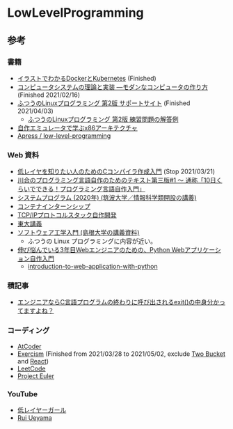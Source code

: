 # LowLevelProgramming

## 参考

### 書籍
- [イラストでわかるDockerとKubernetes](https://www.amazon.co.jp/%E3%82%A4%E3%83%A9%E3%82%B9%E3%83%88%E3%81%A7%E3%82%8F%E3%81%8B%E3%82%8BDocker%E3%81%A8Kubernetes-Software-Design-plus-%E5%BE%B3%E6%B0%B8/dp/4297118378/ref=sr_1_1_sspa?__mk_ja_JP=%E3%82%AB%E3%82%BF%E3%82%AB%E3%83%8A&crid=2LA3TRFEDVNMN&dchild=1&keywords=docker+kubernetes&qid=1617693011&sprefix=docker+k%2Caps%2C244&sr=8-1-spons&psc=1&spLa=ZW5jcnlwdGVkUXVhbGlmaWVyPUExOFc2V0s0MjlSOVJBJmVuY3J5cHRlZElkPUEwODY5NDAxMVZJSklaTUJRNENSNCZlbmNyeXB0ZWRBZElkPUExTlVFVzc2MDBRTlJNJndpZGdldE5hbWU9c3BfYXRmJmFjdGlvbj1jbGlja1JlZGlyZWN0JmRvTm90TG9nQ2xpY2s9dHJ1ZQ==) (Finished)
- [コンピュータシステムの理論と実装 ―モダンなコンピュータの作り方](https://www.nand2tetris.org/) (Finished 2021/02/16)
- [ふつうのLinuxプログラミング 第2版 サポートサイト](https://i.loveruby.net/stdlinux2/) (Finished 2021/04/03)
  - [ふつうのLinuxプログラミング 第2版 練習問題の解答例](https://i.loveruby.net/stdlinux2/answers.html)
- [自作エミュレータで学ぶx86アーキテクチャ](https://book.mynavi.jp/support/bookmook/x86/#bookinfo)
- [Apress / low-level-programming](https://github.com/Apress/low-level-programming)

### Web 資料
- [低レイヤを知りたい人のためのCコンパイラ作成入門](https://www.sigbus.info/compilerbook) (Stop 2021/03/21)
- [川合のプログラミング言語自作のためのテキスト第三版#1 ～ 通称「10日くらいでできる！プログラミング言語自作入門」](http://essen.osask.jp/?a21_txt01)
- [システムプログラム (2020年) (筑波大学／情報科学類開設の講義)](http://www.coins.tsukuba.ac.jp/~syspro/2020/)
- [コンテナインターンシップ](https://github.com/rrreeeyyy/container-internship)
- [TCP/IPプロトコルスタック自作開発](https://drive.google.com/drive/folders/1k2vymbC3vUk5CTJbay4LLEdZ9HemIpZe)
- [東大講義](https://www.eidos.ic.i.u-tokyo.ac.jp/~tau/lecture/)
- [ソフトウェア工学入門 (島根大学の講義資料)](http://www.cis.shimane-u.ac.jp/~hama/se_intro_local/slide1.pptx.pdf)
  - ふつうの Linux プログラミングに内容が近い。
- [伸び悩んでいる3年目Webエンジニアのための、Python Webアプリケーション自作入門](https://zenn.dev/bigen1925/books/introduction-to-web-application-with-python)
  - [introduction-to-web-application-with-python](https://github.com/bigen1925/introduction-to-web-application-with-python)

### 積記事
- [エンジニアならC言語プログラムの終わりに呼び出されるexit()の中身分かってますよね？](https://www.atmarkit.co.jp/ait/articles/1703/01/news174_2.html)

### コーディング
- [AtCoder](https://atcoder.jp/users/dilmnqvovpnmlib)
- [Exercism](https://exercism.io/my/tracks) (Finished from 2021/03/28 to 2021/05/02, exclude [Two Bucket](https://exercism.io/my/solutions/38510639f4474826a9f0721254bd465a) and [React](https://exercism.io/my/solutions/abdbb04074804df9844b99cb7332a23a))
- [LeetCode](https://leetcode.com/)
- [Project Euler](https://projecteuler.net/)

### YouTube
- [低レイヤーガール](https://www.youtube.com/channel/UCMsstGhINXdpMqo9tsElCMQ)
- [Rui Ueyama](https://www.youtube.com/channel/UCyEOiuZoutEJrE3zvfJV7aQ/videos)

